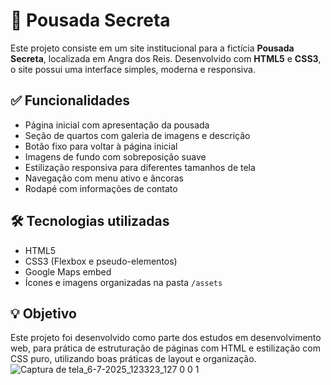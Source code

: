 # 🏨 Pousada Secreta

Este projeto consiste em um site institucional para a fictícia **Pousada Secreta**, localizada em Angra dos Reis. Desenvolvido com **HTML5** e **CSS3**, o site possui uma interface simples, moderna e responsiva.

## ✅ Funcionalidades

- Página inicial com apresentação da pousada
- Seção de quartos com galeria de imagens e descrição
- Botão fixo para voltar à página inicial
- Imagens de fundo com sobreposição suave
- Estilização responsiva para diferentes tamanhos de tela
- Navegação com menu ativo e âncoras
- Rodapé com informações de contato

## 🛠️ Tecnologias utilizadas

- HTML5
- CSS3 (Flexbox e pseudo-elementos)
- Google Maps embed
- Ícones e imagens organizadas na pasta `/assets`

## 💡 Objetivo

Este projeto foi desenvolvido como parte dos estudos em desenvolvimento web, para prática de estruturação de páginas com HTML e estilização com CSS puro, utilizando boas práticas de layout e organização.
![Captura de tela_6-7-2025_123323_127 0 0 1](https://github.com/user-attachments/assets/fff56670-2713-44b1-bcaa-3615f2900254)
